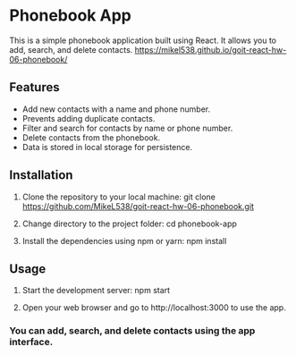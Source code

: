 # Phonebook App

This is a simple phonebook application built using React. It allows you to add,
search, and delete contacts.
https://mikel538.github.io/goit-react-hw-06-phonebook/

## Features

- Add new contacts with a name and phone number.
- Prevents adding duplicate contacts.
- Filter and search for contacts by name or phone number.
- Delete contacts from the phonebook.
- Data is stored in local storage for persistence.

## Installation

1. Clone the repository to your local machine: git clone
   https://github.com/MikeL538/goit-react-hw-06-phonebook.git

2. Change directory to the project folder: cd phonebook-app

3. Install the dependencies using npm or yarn: npm install

## Usage

1. Start the development server: npm start

2. Open your web browser and go to http://localhost:3000 to use the app.

### You can add, search, and delete contacts using the app interface.
